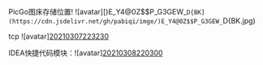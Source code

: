 PicGo图床存储位置!
![avatar][)E_Y4@0Z$$P_G3GEW_`D{BK](https://cdn.jsdelivr.net/gh/pabiqi/imge/)E_Y4@0Z$$P_G3GEW_`D{BK.jpg)

tcp ![avatar][20210307223230](https://cdn.jsdelivr.net/gh/pabiqi/imge/20210307223230.png)

IDEA快捷代码模块：![avatar][20210308220300](https://cdn.jsdelivr.net/gh/pabiqi/imge/20210308220300.png)